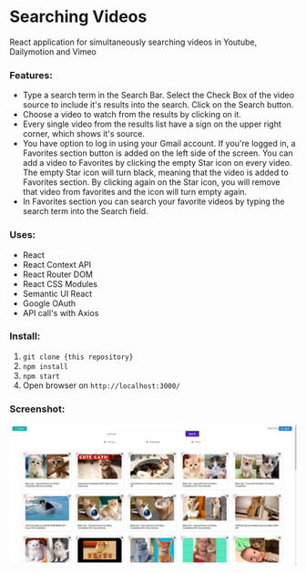 # Searching Videos
React application for simultaneously searching videos in Youtube, Dailymotion and Vimeo

### Features:
* Type a search term in the Search Bar. Select the Check Box of the video source to include it's results into the search. Click on the Search button. 
* Choose a video to watch from the results by clicking on it.
* Every single video from the results list have a sign on the upper right corner, which shows it's source. 
* You have option to log in using your Gmail account. If you're logged in, a Favorites section button is added on the left side of the screen. You can add a video to Favorites by clicking the empty Star icon on every video. The empty Star icon will turn black, meaning that the video is added to Favorites section. By clicking again on the Star icon, you will remove that video from favorites and the icon will turn empty again. 
* In Favorites section you can search your favorite videos by typing the search term into the Search field. 

### Uses:
* React
* React Context API
* React Router DOM
* React CSS Modules
* Semantic UI React
* Google OAuth
* API call's with Axios

### Install:
1. `git clone {this repository}`
2. `npm install`
3. `npm start`
4. Open browser on `http://localhost:3000/`  

### Screenshot:
![Home screen](https://raw.githubusercontent.com/NaskoTrak/searching-videos/main/SearchingVideosScreen.png "Home screen")
